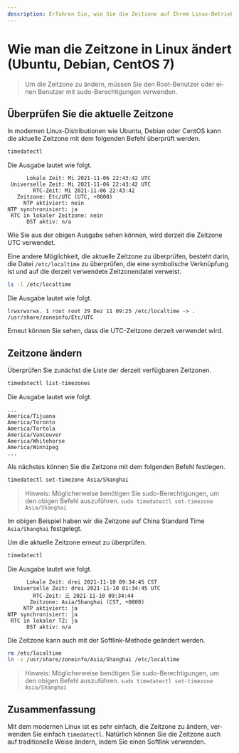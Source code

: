 ```yaml
---
description: Erfahren Sie, wie Sie die Zeitzone auf Ihrem Linux-Betriebssystem mit diesem Schritt-für-Schritt-Tutorial ändern können. Egal, ob Sie Ubuntu, Debian oder CentOS verwenden, unser umfassender Leitfaden zeigt Ihnen, wie Sie timedatectl verwenden, um die korrekte Zeitzone zu überprüfen und einzustellen.
---
```


# Wie man die Zeitzone in Linux ändert (Ubuntu, Debian, CentOS 7)

<Validator lang="de" :platform-list="['Ubuntu 22.04','Debian 11.6','CentOS 7.9']" date="2023-03-05" />

> Um die Zeitzone zu ändern, müssen Sie den Root-Benutzer oder einen Benutzer mit sudo-Berechtigungen verwenden.

## Überprüfen Sie die aktuelle Zeitzone

In modernen Linux-Distributionen wie Ubuntu, Debian oder CentOS kann die aktuelle Zeitzone mit dem folgenden Befehl überprüft werden.

```sh
timedatectl
```

Die Ausgabe lautet wie folgt.

```
      Lokale Zeit: Mi 2021-11-06 22:43:42 UTC
 Universelle Zeit: Mi 2021-11-06 22:43:42 UTC
        RTC-Zeit: Mi 2021-11-06 22:43:42
   Zeitzone: Etc/UTC (UTC, +0000)
     NTP aktiviert: nein
NTP synchronisiert: ja
 RTC in lokaler Zeitzone: nein
      DST aktiv: n/a
```

Wie Sie aus der obigen Ausgabe sehen können, wird derzeit die Zeitzone UTC verwendet.

Eine andere Möglichkeit, die aktuelle Zeitzone zu überprüfen, besteht darin, die Datei `/etc/localtime` zu überprüfen, die eine symbolische Verknüpfung ist und auf die derzeit verwendete Zeitzonendatei verweist.

```sh
ls -l /etc/localtime
```

Die Ausgabe lautet wie folgt.

```
lrwxrwxrwx. 1 root root 29 Dez 11 09:25 /etc/localtime -> . /usr/share/zoneinfo/Etc/UTC
```

Erneut können Sie sehen, dass die UTC-Zeitzone derzeit verwendet wird.

## Zeitzone ändern

Überprüfen Sie zunächst die Liste der derzeit verfügbaren Zeitzonen.

```sh
timedatectl list-timezones
```

Die Ausgabe lautet wie folgt.

```
...
America/Tijuana
America/Toronto
America/Tortola
America/Vancouver
America/Whitehorse
America/Winnipeg
...
```

Als nächstes können Sie die Zeitzone mit dem folgenden Befehl festlegen.

```sh
timedatectl set-timezone Asia/Shanghai
```

> Hinweis: Möglicherweise benötigen Sie sudo-Berechtigungen, um den obigen Befehl auszuführen. `sudo timedatectl set-timezone Asia/Shanghai`

Im obigen Beispiel haben wir die Zeitzone auf China Standard Time `Asia/Shanghai` festgelegt.

Um die aktuelle Zeitzone erneut zu überprüfen.

```sh
timedatectl
```

Die Ausgabe lautet wie folgt.

```
      Lokale Zeit: drei 2021-11-10 09:34:45 CST
  Universelle Zeit: drei 2021-11-10 01:34:45 UTC
        RTC-Zeit: 三 2021-11-10 09:34:44
       Zeitzone: Asia/Shanghai (CST, +0800)
     NTP aktiviert: ja
NTP synchronisiert: ja
 RTC in lokaler TZ: ja
      DST aktiv: n/a
```

Die Zeitzone kann auch mit der Softlink-Methode geändert werden.

```sh
rm /etc/localtime
ln -s /usr/share/zoneinfo/Asia/Shanghai /etc/localtime
```

> Hinweis: Möglicherweise benötigen Sie sudo-Berechtigungen, um den obigen Befehl auszuführen. `sudo timedatectl set-timezone Asia/Shanghai`

## Zusammenfassung

Mit dem modernen Linux ist es sehr einfach, die Zeitzone zu ändern, verwenden Sie einfach `timedatectl`. Natürlich können Sie die Zeitzone auch auf traditionelle Weise ändern, indem Sie einen Softlink verwenden.